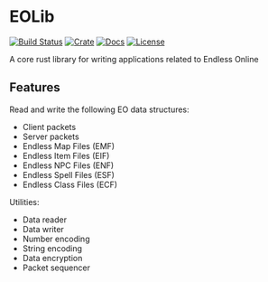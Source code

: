 # EOLib

[![Build Status][actions-badge]][actions-url]
[![Crate][crates-badge]][crates-url]
[![Docs][docs-badge]][docs-url]
[![License][mit-badge]][mit-url]

[crates-badge]: https://img.shields.io/crates/v/eolib.svg
[crates-url]: https://crates.io/crates/eolib
[docs-badge]: https://img.shields.io/docsrs/eolib.svg
[docs-url]: https://docs.rs/eolib
[mit-badge]: https://img.shields.io/badge/license-MIT-blue.svg
[mit-url]: https://github.com/sorokya/eolib-rs/blob/master/LICENSE
[actions-badge]: https://github.com/sorokya/eolib-rs/actions/workflows/rust.yml/badge.svg
[actions-url]: https://github.com/sorokya/eolib-rs/actions/workflows/rust.yml

A core rust library for writing applications related to Endless Online

## Features

Read and write the following EO data structures:

- Client packets
- Server packets
- Endless Map Files (EMF)
- Endless Item Files (EIF)
- Endless NPC Files (ENF)
- Endless Spell Files (ESF)
- Endless Class Files (ECF)

Utilities:

- Data reader
- Data writer
- Number encoding
- String encoding
- Data encryption
- Packet sequencer
